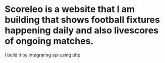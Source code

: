 # Scoreleo is a website that I am building that shows football fixtures happening daily and also livescores of ongoing matches.
I build it by integrating api using php 

